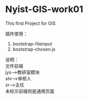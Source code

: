 # Nyist-GIS-work01
This first Project for GIS

插件使用：
1. bootstrap-fileinput
2. bootstrap-chosen.js

说明：  
文件前缀  
jys-->教研室模块  
shr-->审核人  
zr-->主任  
未标示前缀则是通用页面
    
